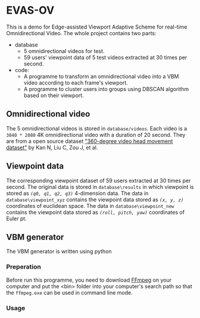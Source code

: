 # EVAS-OV
This is a demo for Edge-assisted Viewport Adaptive Scheme for real-time Omnidirectional Video. The whole project contains two parts:
+ database
  + 5 omnidirectional videos for test.
  + 59 users' viewpoint data of 5 test videos extracted at 30 times per second.
+ code:
  + A programme to transform an omnidirectional video into a VBM video according to each frame's viewport.
  + A programme to cluster users into groups using DBSCAN algorithm based on their viewport.

## Omnidirectional video
The 5 omnidirectional videos is stored in `database/videos`. Each video is a `3840 * 2080` 4K omnidirectional video with a duration of 20 second. They are from a open source dataset ["360-degree video head movement dataset"](https://dl.acm.org/doi/abs/10.1145/3083187.3083215) by Kan N, Liu C, Zou J, et al.
## Viewpoint data
The corresponding viewpoint dataset of 59 users extracted at 30 times per second. The original data is stored in `database\results` in which viewpoint is stored as *`(q0, q1, q2, q3)`* 4-dimension data. The data in `database\viewpoint_xyz` contains the viewpoint data stored as *`(x, y, z)`* coordinates of euclidean space. The data in `database\viewpoint_new` contains the viewpoint data stored as *`(roll, pitch, yaw)`* coordinates of Euler pt.

## VBM generator
The VBM generator is written using python 
### Preperation
Before run this programme, you need to download [FFmpeg](http://ffmpeg.org/download.html) on your computer and put the \<bin> folder into your computer's search path so that the `ffmpeg.exe` can be used in command line mode.
### Usage
